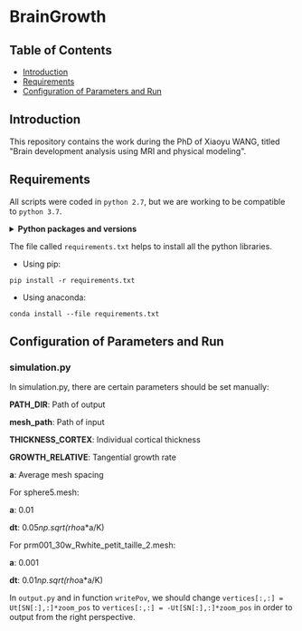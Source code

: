 # BrainGrowth

## Table of Contents

- [Introduction](#introduction)
- [Requirements](#requirements)
- [Configuration of Parameters and Run](#run)

## Introduction

This repository contains the work during the PhD of Xiaoyu WANG, titled "Brain development analysis using MRI and physical modeling".

## Requirements

All scripts were coded in `python 2.7`, but we are working to be compatible to `python 3.7`.

<details>
<summary><b>Python packages and versions</b></summary>

- enum34==1.1.6
- funcsigs==1.0.2
- llvmlite==0.24.0
- nibabel==2.3.1
- numba==0.39.0
- numpy==1.16.2
- numpy-stl==2.10.1
- python-utils==2.3.0
- scikit-learn==0.20.3
- scipy==1.2.1
- singledispatch==3.4.0.3
- six==1.11.0
- Vapory==0.1.1
- mpmath==1.0.0
- os
</details>

The file called `requirements.txt` helps to install all the python libraries.

- Using pip:
```
pip install -r requirements.txt
```

- Using anaconda:
```
conda install --file requirements.txt
```

## Configuration of Parameters and Run

### simulation.py

In simulation.py, there are certain parameters should be set manually:

**PATH_DIR**: Path of output

**mesh_path**: Path of input

**THICKNESS_CORTEX**: Individual cortical thickness

**GROWTH_RELATIVE**: Tangential growth rate

**a**: Average mesh spacing

For sphere5.mesh:

**a**: 0.01

**dt**: 0.05*np.sqrt(rho*a*a/K)

For prm001_30w_Rwhite_petit_taille_2.mesh:

**a**: 0.001

**dt**: 0.01*np.sqrt(rho*a*a/K)

In `output.py` and in function `writePov`, we should change `vertices[:,:] = Ut[SN[:],:]*zoom_pos` to `vertices[:,:] = -Ut[SN[:],:]*zoom_pos` in order to output from the right perspective.
